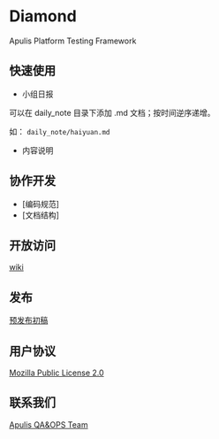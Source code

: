 Diamond
=============================================================================

Apulis Platform Testing Framework

快速使用
----------------------------------------------------------------------------

* 小组日报

可以在 daily_note 目录下添加 .md 文档；按时间逆序递增。

如：
```daily_note/haiyuan.md ```

* 内容说明

协作开发
----------------------------------------------------------------------------
* [编码规范]
* [文档结构]

开放访问
----------------------------------------------------------------------------

[wiki](https://github.com/apulis/Diamond/wiki)

发布
----------------------------------------------------------------------------

[预发布初稿](https://github.com/apulis/Diamond/releases)

用户协议
----------------------------------------------------------------------------

[Mozilla Public License 2.0](LICENSE)

联系我们
----------------------------------------------------------------------------

[Apulis QA&OPS Team](http://www.apulis.cn/index.php?s=/sys/cate/5.html)


